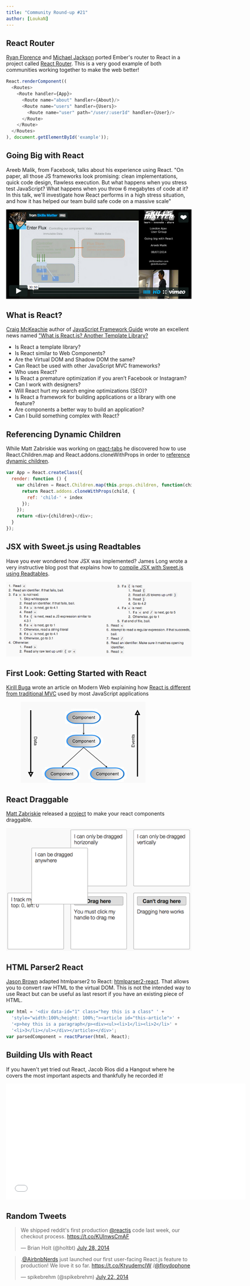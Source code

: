 ```yaml
---
title: "Community Round-up #21"
author: [LoukaN]
---
```


## React Router
[Ryan Florence](http://ryanflorence.com/) and [Michael Jackson](https://twitter.com/mjackson) ported Ember's router to React in a project called [React Router](https://github.com/rackt/react-router). This is a very good example of both communities working together to make the web better!

```javascript
React.renderComponent((
  <Routes>
    <Route handler={App}>
      <Route name="about" handler={About}/>
      <Route name="users" handler={Users}>
        <Route name="user" path="/user/:userId" handler={User}/>
      </Route>
    </Route>
  </Routes>
), document.getElementById('example'));
```

## Going Big with React

Areeb Malik, from Facebook, talks about his experience using React. "On paper, all those JS frameworks look promising: clean implementations, quick code design, flawless execution. But what happens when you stress test JavaScript? What happens when you throw 6 megabytes of code at it? In this talk, we'll investigate how React performs in a high stress situation, and how it has helped our team build safe code on a massive scale"

[![](../images/blog/skills-matter.png)](https://skillsmatter.com/skillscasts/5429-going-big-with-react)

<!--
<iframe allowfullscreen="" data-progress="true" frameborder="0" height="390" id="vimeo-player" mozallowfullscreen="" src="//player.vimeo.com/video/100245392?api=1&amp;title=0" webkitallowfullscreen="" width="640"></iframe>
-->


## What is React?

[Craig McKeachie](http://www.funnyant.com/author/admin/) author of [JavaScript Framework Guide](http://www.funnyant.com/javascript-framework-guide/) wrote an excellent news named ["What is React.js? Another Template Library?](http://www.funnyant.com/reactjs-what-is-it/)

- Is React a template library?
- Is React similar to Web Components?
- Are the Virtual DOM and Shadow DOM the same?
- Can React be used with other JavaScript MVC frameworks?
- Who uses React?
- Is React a premature optimization if you aren’t Facebook or Instagram?
- Can I work with designers?
- Will React hurt my search engine optimizations (SEO)?
- Is React a framework for building applications or a library with one feature?
- Are components a better way to build an application?
- Can I build something complex with React?


## Referencing Dynamic Children

While Matt Zabriskie was working on [react-tabs](https://www.npmjs.com/package/react-tabs) he discovered how to use React.Children.map and React.addons.cloneWithProps in order to [reference dynamic children](http://www.mattzabriskie.com/blog/react-referencing-dynamic-children).

```javascript
var App = React.createClass({
  render: function () {
    var children = React.Children.map(this.props.children, function(child, index) {
      return React.addons.cloneWithProps(child, {
        ref: 'child-' + index
      });
    });
    return <div>{children}</div>;
  }
});
```


## JSX with Sweet.js using Readtables

Have you ever wondered how JSX was implemented? James Long wrote a very instructive blog post that explains how to [compile JSX with Sweet.js using Readtables](http://jlongster.com/Compiling-JSX-with-Sweet.js-using-Readtables).

[![](../images/blog/sweet-jsx.png)](http://jlongster.com/Compiling-JSX-with-Sweet.js-using-Readtables)


## First Look: Getting Started with React

[Kirill Buga](http://modernweb.com/authors/kirill-buga/) wrote an article on Modern Web explaining how [React is different from traditional MVC](http://modernweb.com/2014/07/23/getting-started-reactjs/) used by most JavaScript applications

<figure><a href="http://modernweb.com/2014/07/23/getting-started-reactjs"><img src="../images/blog/first-look.png" /></a></figure>


## React Draggable

[Matt Zabriskie](https://github.com/mzabriskie) released a [project](https://github.com/mzabriskie/react-draggable) to make your react components draggable.

[![](../images/blog/react-draggable.png)](https://mzabriskie.github.io/react-draggable/example/)


## HTML Parser2 React

[Jason Brown](https://browniefed.github.io/) adapted htmlparser2 to React: [htmlparser2-react](https://www.npmjs.com/package/htmlparser2-react). That allows you to convert raw HTML to the virtual DOM.
This is not the intended way to use React but can be useful as last resort if you have an existing piece of HTML.

```javascript
var html = '<div data-id="1" class="hey this is a class" ' +
  'style="width:100%;height: 100%;"><article id="this-article">' +
  '<p>hey this is a paragraph</p><div><ul><li>1</li><li>2</li>' +
  '<li>3</li></ul></div></article></div>';
var parsedComponent = reactParser(html, React);
```


## Building UIs with React

If you haven't yet tried out React, Jacob Rios did a Hangout where he covers the most important aspects and thankfully he recorded it!

<iframe width="650" height="315" src="//www.youtube-nocookie.com/embed/lAn7GVoGlKU" frameborder="0" allowfullscreen></iframe>


## Random Tweets

<blockquote class="twitter-tweet" lang="en"><p>We shipped reddit&#39;s first production <a href="https://twitter.com/reactjs">@reactjs</a> code last week, our checkout process.&#10;&#10;<a href="https://t.co/KUInwsCmAF">https://t.co/KUInwsCmAF</a></p>&mdash; Brian Holt (@holtbt) <a href="https://twitter.com/holtbt/statuses/493852312604254208">July 28, 2014</a></blockquote>
<blockquote class="twitter-tweet" lang="en"><p>.<a href="https://twitter.com/AirbnbNerds">@AirbnbNerds</a> just launched our first user-facing React.js feature to production! We love it so far. <a href="https://t.co/KtyudemcIW">https://t.co/KtyudemcIW</a> /<a href="https://twitter.com/floydophone">@floydophone</a></p>&mdash; spikebrehm (@spikebrehm) <a href="https://twitter.com/spikebrehm/statuses/491645223643013121">July 22, 2014</a></blockquote>

